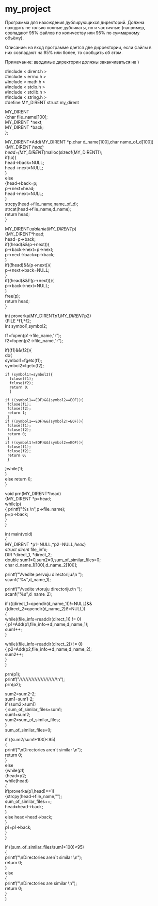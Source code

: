 # my_project
Программа для нахождения дублирующихся директорий. Должна находить не только полные дубликаты, но и частичные (например, совпадают 95% файлов по количеству или 95% по суммарному объёму).

Описание: на вход программе дается две дирректории, если файлы в них совпадают на 95% или более, то сообщить об этом.

Примечание: вводимые директории должны заканчиваться на \ 

 #include < dirent.h >                      
 #include < errno.h >                   
 #include < math.h >                
 #include < stdio.h >                  
 #include < stdlib.h >                
 #include < string.h >                  
 #define MY_DIRENT struct my_dirent                

MY_DIRENT                           
{char file_name[100];                  
 MY_DIRENT *next;                       
 MY_DIRENT *back;                      
};                                                       

MY_DIRENT*Add(MY_DIRENT *p,char d_name[100],char name_of_d[100])                     
{MY_DIRENT *head;                                       
 head=(MY_DIRENT*)malloc(sizeof(MY_DIRENT));                 
 if(!p){                           
    head->back=NULL;                       
    head->next=NULL;                        
  }                                 
 else                                       
  {head->back=p;                                   
   p->next=head;                           
   head->next=NULL;                                  
  }                                                      
 strcpy(head->file_name,name_of_d);                            
 strcat(head->file_name,d_name);                      
 return head;                            
}                                             
                                       
MY_DIRENT*udalenie(MY_DIRENT*p)                          
{MY_DIRENT*head;                                       
  head=p->back;                                     
  if((head)&&(p->next)){                                   
   p->back->next=p->next;                         
   p->next->back=p->back;                        
  }                                       
  if((!head)&&(p->next)){                           
   p->next->back=NULL;                      
  }                                 
  if((head)&&(!(p->next))){                        
   p->back->next=NULL;                     
  }                                    
  free(p);                         
  return head;                         
}                                             

int proverka(MY_DIRENT*p1,MY_DIRENT*p2)                   
{FILE *f1,*f2;                  
int symbol1,symbol2;                       
                              
f1=fopen(p1->file_name,"r");                                     
f2=fopen(p2->file_name,"r");                                   
                                                   
if((f1)&&(f2)){                                   
  do{                                  
    symbol1=fgetc(f1);                                
    symbol2=fgetc(f2);                            
                                         
    if (symbol1!=symbol2){                                     
      fclose(f1);                              
      fclose(f2);                                     
      return 0;                            
      }                                           

    if ((symbol1==EOF)&&(symbol2==EOF)){                       
     fclose(f1);                                       
     fclose(f2);                           
     return 1;                                       
     }                                    
    if ((symbol1==EOF)&&(symbol2!=EOF)){                           
     fclose(f1);                       
     fclose(f2);                         
     return 0;                          
     }                                               
    if ((symbol1!=EOF)&&(symbol2==EOF)){                                                           
     fclose(f1);                                           
     fclose(f2);                                                   
     return 0;                                                               
     }                                                                       
  }while(1);                             
}                                           
else return 0;                                               
}                                           
                                             
void prn(MY_DIRENT*head)                                                               
{MY_DIRENT *p=head;                        
 while(p)                                  
  { printf("%s \n",p->file_name);                              
    p=p->back;                                    
  }                                                            
}                              
                                          
                                          
int main(void)                                                                            
{                                                   
MY_DIRENT *p1=NULL,*p2=NULL,*head;                               
struct dirent* file_info;                            
DIR *direct_1, *direct_2;                                  
double sum1=0,sum2=0,sum_of_similar_files=0;                               
char d_name_1[100],d_name_2[100];                                 
                                            
printf("Vvedite pervuju directoriju:\n ");                               
scanf("%s",d_name_1);                                    
                                                  
printf("Vvedite vtoruju directoriju:\n ");                                               
scanf("%s",d_name_2);                                                  
                                       
if (((direct_1=opendir(d_name_1))!=NULL)&&((direct_2=opendir(d_name_2))!=NULL))                              
{                                                          
 while((file_info=readdir(direct_1)) != 0)                             
    { p1=Add(p1,file_info->d_name,d_name_1);                                 
      sum1++;                                    
    }                                   
                                
 while((file_info=readdir(direct_2)) != 0)                                    
    { p2=Add(p2,file_info->d_name,d_name_2);                          
      sum2++;                                       
    }                              
}                                     
                                  
prn(p1);                        
printf("////////////////////////\n");                             
prn(p2);                             
                                   
sum2=sum2-2;                              
sum1=sum1-2;                                   
if (sum2>sum1)                                                 
{ sum_of_similar_files=sum1;                                               
  sum1=sum2;                                            
  sum2=sum_of_similar_files;                                                     
}                                                         
sum_of_similar_files=0;                                                                              
                                             
if ((sum2/sum1*100)<95)                                                                                                             
{                                                                                               
    printf("\nDirectories aren`t similar \n");                                                                                        
    return 0;                                                                                       
}                                                                                      
else                                          
{while(p1)                                              
  {head=p2;                                               
   while(head)                                               
     {                                                      
       if(proverka(p1,head)==1)                                                
         {strcpy(head->file_name,"");                                        
          sum_of_similar_files++;                                             
          head=head->back;                                                 
         }                                                          
        else head=head->back;                                                       
     }                                                         
   p1=p1->back;                                                
  }                                        
}                                                     
                                                       
                                                  
if ((sum_of_similar_files/sum1*100)<95)                                                                                               
{                                                                                                                              
    printf("\nDirectories aren`t similar \n");                                                                      
    return 0;                                                                         
}                                                            
else                                            
{                                           
   printf("\nDirectories are similar \n");                                                 
   return 0;                                                     
}                                                       
}                                                      
                       
                
